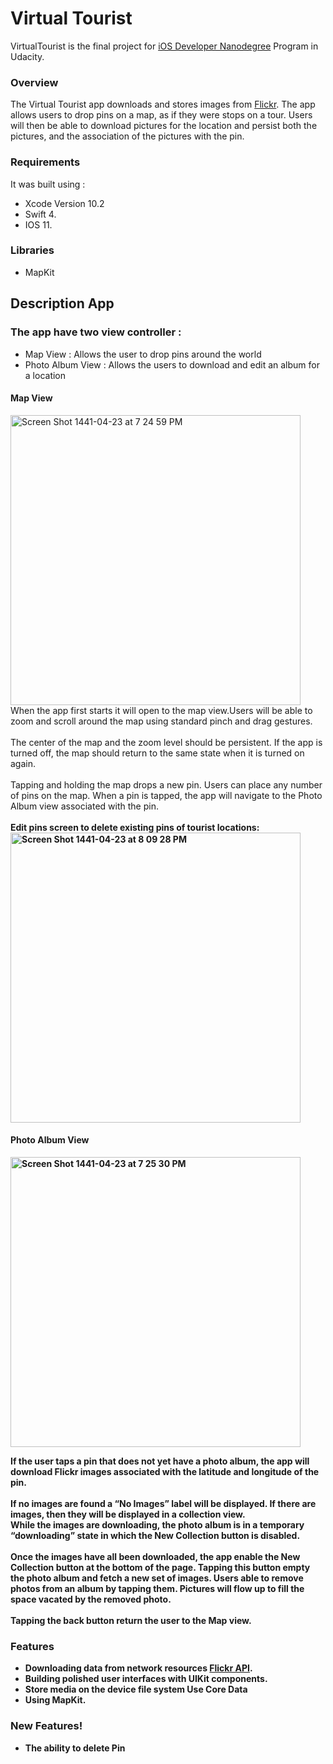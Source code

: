 # Virtual Tourist
VirtualTourist is the final project for [iOS Developer Nanodegree](https://www.udacity.com/course/ios-developer-nanodegree--nd003) Program in Udacity.
### Overview
The Virtual Tourist app downloads and stores images from [Flickr](https://www.flickr.com). The app allows users to drop pins on a map, as if they were stops on a tour. Users will then be able to download pictures for the location and persist both the pictures, and the association of the pictures with the pin.
### Requirements
It was built using :
- Xcode Version 10.2 
- Swift 4.
 - IOS 11.
 ### Libraries
 - MapKit
 ## Description App 
 ### The app have two view controller :
- Map View : Allows the user to drop pins around the world
- Photo Album View : Allows the users to download and edit an album for a location
#### Map View 
 <img width="464" alt="Screen Shot 1441-04-23 at 7 24 59 PM" src="https://user-images.githubusercontent.com/47195049/71269205-cd36b000-235f-11ea-84c7-073faf0ded46.png">
 When the app first starts it will open to the map view.Users will be able to zoom and scroll around the map using standard pinch and drag gestures.<br/><br/> 
The center of the map and the zoom level should be persistent. If the app is turned off, the map should return to the same state when it is turned on again.<br/><br/>
Tapping and holding the map drops a new pin. Users can place any number of pins on the map.
When a pin is tapped, the app will navigate to the Photo Album view associated with the pin.<br/><br/>
 <b> Edit pins screen to delete existing pins of tourist locations: <b>
<img width="464" alt="Screen Shot 1441-04-23 at 8 09 28 PM" src="https://user-images.githubusercontent.com/47195049/71272820-c2cae500-2364-11ea-8934-313d7682257e.png">

#### Photo Album View 

<img width="464" alt="Screen Shot 1441-04-23 at 7 25 30 PM" src="https://user-images.githubusercontent.com/47195049/71270439-9f9f3600-2362-11ea-9bf4-0f085b1ad0fd.png"><br/>

If the user taps a pin that does not yet have a photo album, the app will download Flickr images associated with the latitude and longitude of the pin.<br/><br/>
If no images are found a “No Images” label will be displayed.
If there are images, then they will be displayed in a collection view.<br/>
While the images are downloading, the photo album is in a temporary “downloading” state in which the New Collection button is disabled.<br/><br/>
Once the images have all been downloaded, the app enable the New
Collection button at the bottom of the
page. Tapping this button empty the photo album and fetch a new set of images.
Users able to remove photos from an album by tapping them. Pictures will flow up to fill the space vacated by the removed photo.<br/><br/>
Tapping the back button return the user to the Map view.<br/>

 
### Features
  - Downloading data from network resources [Flickr API](https://www.flickr.com/services/api/).
 - Building polished user interfaces with UIKit components.
- Store media on the device file system Use Core Data
 - Using MapKit.
### New Features!

  - The ability to delete Pin
  
